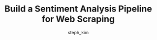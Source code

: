 ---
autogen: true
layout: article
title:  "Build a Sentiment Analysis Pipeline for Web Scraping"
categories: recipes
recipe_tags: [text-analysis]
tags: [text-analysis]
show_related: false
author: steph_kim
excerpt: "Get the sentiment of a website's contents from it's URL"

generate_from: https://raw.githubusercontent.com/algorithmiaio/sample-apps/master/recipes/url_sentiment_analysis/README.md
repository: https://github.com/algorithmiaio/sample-apps/blob/master/recipes/url_sentiment_analysis/README.md
---
